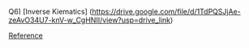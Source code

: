 Q6)
  [Inverse Kiematics] (https://drive.google.com/file/d/1TdPQSJjAe-zeAvO34U7-knV-w_CgHNII/view?usp=drive_link)
  
[Reference](https://youtube.com/playlist?list=PL1YrgW7ROFofBqPGiWAmTqIwDc5SrzZrA&si=fag0LnLs36v6n7DG)
